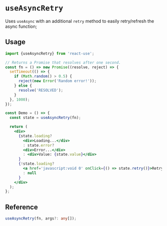 # `useAsyncRetry`

Uses `useAsync` with an additional `retry` method to easily retry/refresh the async function;


## Usage

```jsx
import {useAsyncRetry} from 'react-use';

// Returns a Promise that resolves after one second.
const fn = () => new Promise((resolve, reject) => {
  setTimeout(() => {
    if (Math.random() > 0.5) {
      reject(new Error('Random error!'));
    } else {
      resolve('RESOLVED');
    }
  }, 1000);
});

const Demo = () => {
  const state = useAsyncRetry(fn);

  return (
    <div>
      {state.loading?
        <div>Loading...</div>
        : state.error?
        <div>Error...</div>
        : <div>Value: {state.value}</div>
      }
      {!state.loading?
        <a href='javascript:void 0' onClick={() => state.retry()}>Retry</a>
        : null
      }
    </div>
  );
};
```


## Reference

```ts
useAsyncRetry(fn, args?: any[]);
```

